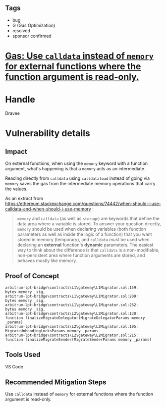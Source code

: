 ## Tags

- bug
- G (Gas Optimization)
- resolved
- sponsor confirmed

# [Gas: Use `calldata` instead of `memory` for external functions where the function argument is read-only.](https://github.com/code-423n4/2022-01-livepeer-findings/issues/61) 

# Handle

Dravee


# Vulnerability details

## Impact  
On external functions, when using the `memory` keyword with a function argument, what's happening is that a `memory` acts as an intermediate.  
  
Reading directly from `calldata` using `calldataload` instead of going via `memory` saves the gas from the intermediate memory operations that carry the values.  
  
As an extract from https://ethereum.stackexchange.com/questions/74442/when-should-i-use-calldata-and-when-should-i-use-memory :  
> `memory` and `calldata` (as well as `storage`) are keywords that define the data area where a variable is stored. To answer your question directly, `memory` should be used when declaring variables (both function parameters as well as inside the logic of a function) that you want stored in memory (temporary), and `calldata` _must_ be used when declaring an **external** function's **dynamic** parameters. The easiest way to think about the difference is that `calldata` is a non-modifiable, non-persistent area where function arguments are stored, and behaves mostly like memory.  
  
## Proof of Concept  
```
arbitrum-lpt-bridge\contracts\L1\gateway\L1Migrator.sol:159:        bytes memory _sig,
arbitrum-lpt-bridge\contracts\L1\gateway\L1Migrator.sol:209:        bytes memory _sig,
arbitrum-lpt-bridge\contracts\L1\gateway\L1Migrator.sol:262:        bytes memory _sig,
arbitrum-lpt-bridge\contracts\L2\gateway\L2Migrator.sol:130:    function finalizeMigrateDelegator(MigrateDelegatorParams memory _params)
arbitrum-lpt-bridge\contracts\L2\gateway\L2Migrator.sol:195:        MigrateUnbondingLocksParams memory _params
arbitrum-lpt-bridge\contracts\L2\gateway\L2Migrator.sol:215:    function finalizeMigrateSender(MigrateSenderParams memory _params)
``` 
  
## Tools Used  
VS Code  
  
## Recommended Mitigation Steps  
Use `calldata` instead of `memory` for external functions where the function argument is read-only.



